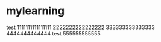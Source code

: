 mylearning
==========
test
1111111111111111
2222222222222222
333333333333333
4444444444444
test
555555555555